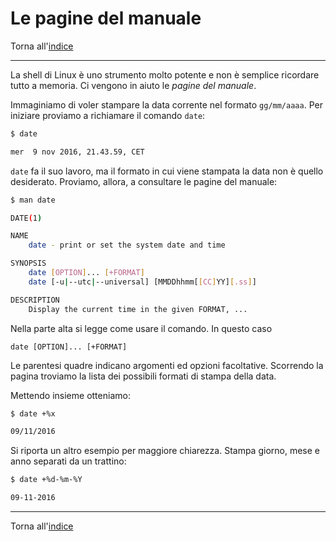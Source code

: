 # Le pagine del manuale

Torna all'[indice](../toc.md)

---

La shell di Linux è uno strumento molto potente e non è semplice ricordare tutto
a memoria. Ci vengono in aiuto le _pagine del manuale_.

Immaginiamo di voler stampare la data corrente nel formato `gg/mm/aaaa`.
Per iniziare proviamo a richiamare il comando `date`:

```bash
$ date

mer  9 nov 2016, 21.43.59, CET
```

`date` fa il suo lavoro, ma il formato in cui viene stampata la data non è
quello desiderato. Proviamo, allora, a consultare le pagine del manuale:

```bash
$ man date

DATE(1)

NAME
    date - print or set the system date and time

SYNOPSIS
    date [OPTION]... [+FORMAT]
    date [-u|--utc|--universal] [MMDDhhmm[[CC]YY][.ss]]

DESCRIPTION
    Display the current time in the given FORMAT, ...
```

Nella parte alta si legge come usare il comando. In questo caso

`date [OPTION]... [+FORMAT]`

Le parentesi quadre indicano argomenti ed opzioni facoltative. Scorrendo la
pagina troviamo la lista dei possibili formati di stampa della data.

Mettendo insieme otteniamo:

```bash
$ date +%x

09/11/2016
```

Si riporta un altro esempio per maggiore chiarezza. Stampa giorno,
mese e anno separati da un trattino:

```bash
$ date +%d-%m-%Y

09-11-2016
```

---

Torna all'[indice](../toc.md)
